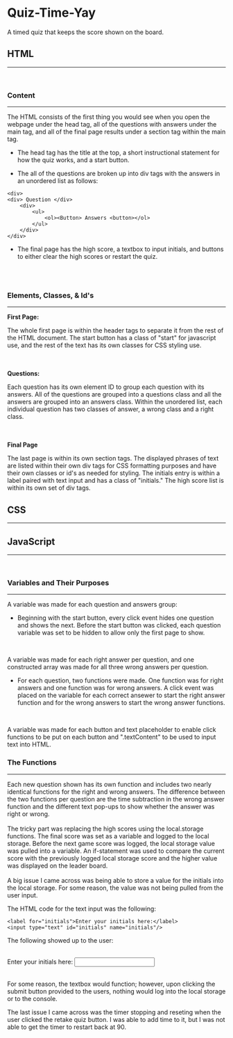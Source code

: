 # Quiz-Time-Yay
A timed quiz that keeps the score shown on the board. 

## HTML
---
<br>

### Content
---
The HTML consists of the first thing you would see when you open the webpage under the head tag, all of the questions with answers under the main tag, and all of the final page results under a section tag within the main tag. 

* The head tag has the title at the top, a short instructional statement for how the quiz works, and a start button. 

* The all of the questions are broken up into div tags with the answers in an unordered list as follows: 
```
<div>
<div> Question </div>
    <div> 
        <ul>
            <ol><Button> Answers <button></ol>
        </ul>
    </div>
</div>
```
* The final page has the high score, a textbox to input initials, and buttons to either clear the high scores or restart the quiz. 
<br>
<br>

### Elements, Classes, & Id's
---
<strong>First Page: </strong>
<br>

The whole first page is within the header tags to separate it from the rest of the HTML document.  The start button has a class of "start" for javascript use, and the rest of the text has its own classes for CSS styling use.

<br>
<br>
<strong>Questions:</strong>
<br>

Each question has its own element ID to group each question with its answers.  All of the questions are grouped into a questions class and all the answers are grouped into an answers class.  Within the unordered list, each individual question has two classes of answer, a wrong class and a right class.

<br>
<br>
<strong>Final Page</strong>
<br>

The last page is within its own section tags.  The displayed phrases of text are listed within their own div tags for CSS formatting purposes and have their own classes or id's as needed for styling.  The initials entry is within a label paired with text input and has a class of "initials."  The high score list is within its own set of div tags.


## CSS
---

## JavaScript
---
<br>

### Variables and Their Purposes
---
A variable was made for each question and answers group:


* Beginning with the start button, every click event hides one question and shows the next.  Before the start button was clicked, each question variable was set to be hidden to allow only the first page to show.  
<br>

A variable was made for each right answer per question, and one constructed array was made for all three wrong answers per question.  


* For each question, two functions were made.  One function was for right answers and one function was for wrong answers.  A click event was placed on the variable for each correct ansewer to start the right answer function and for the wrong answers to start the wrong answer functions.  
<br>

A variable was made for each button and text placeholder to enable click functions to be put on each button and ".textContent" to be used to input text into HTML.

### The Functions
---
Each new question shown has its own function and includes two nearly identical functions for the right and wrong answers.  The difference between the two functions per question are the time subtraction in the wrong answer function and the different text pop-ups to show whether the answer was right or wrong.
<br>
<br>
The tricky part was replacing the high scores using the local.storage functions.  The final score was set as a variable and logged to the local storage.  Before the next game score was logged, the local storage value was pulled into a variable.  An if-statement was used to compare the current score with the previously logged local storage score and the higher value was displayed on the leader board. 
<br>
<br>
A big issue I came across was being able to store a value for the initials into the local storage.  For some reason, the value was not being pulled from the user input.

The HTML code for the text input was the following: 
```
<label for="initials">Enter your initials here:</label>
<input type="text" id="initials" name="initials"/>
```
The following showed up to the user: <br>
<br>

<label for="initials">Enter your initials here:</label>
            <input type="text" id="initials" name="initials"/>

<br>
For some reason, the textbox would function; however, upon clicking the submit button provided to the users, nothing would log into the local storage or to the console. 

The last issue I came across was the timer stopping and reseting when the user clicked the retake quiz button.  I was able to add time to it, but I was not able to get the timer to restart back at 90.


